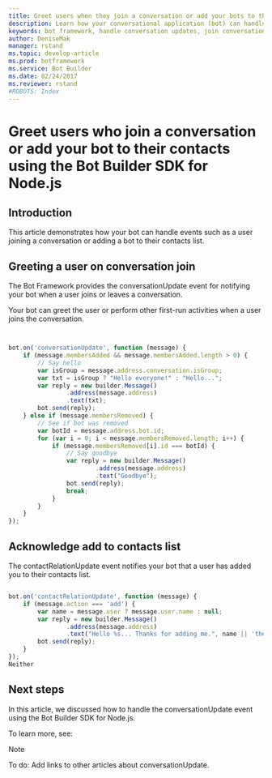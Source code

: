 ```yaml
---
title: Greet users when they join a conversation or add your bots to their contacts list using the Bot Builder SDK for Node.js | Microsoft Docs
description: Learn how your conversational application (bot) can handle events such as a user joining a conversation or adding a bot to their contacts list.
keywords: bot framework, handle conversation updates, join conversation, add to contacts, greet users, conversationUpdate, contactRelationUpdate
author: DeniseMak
manager: rstand
ms.topic: develop-article
ms.prod: botframework
ms.service: Bot Builder
ms.date: 02/24/2017
ms.reviewer: rstand
#ROBOTS: Index
---
```

<!-- This topic is about handling conversation update events, conversationUpdate and contactRelationUpdate
The title is "Greet users" because typically, you'll greet the users or do other first-run activities when a user joins a conversation -->

# Greet users who join a conversation or add your bot to their contacts using the Bot Builder SDK for Node.js

<!--
> [!div class="op_single_selector"]
> * [.NET](bot-framework-dotnet-howto-save-user-data.md)
> * [Node.js](bot-framework-nodejs-howto-save-user-data.md)
>
-->

## Introduction

This article demonstrates how your bot can handle events such as a user joining a conversation or adding a bot to their contacts list. 

 <!-- todo: Session and Converstaion and PrivateConversation --> 

## Greeting a user on conversation join
The Bot Framework provides the conversationUpdate event for notifying your bot when a user joins or leaves a conversation.

Your bot can greet the user or perform other first-run activities when a user joins the conversation. 

<!-- TODO: Reference code in snippet repository -->

```javascript


bot.on('conversationUpdate', function (message) {
    if (message.membersAdded && message.membersAdded.length > 0) {
        // Say hello
        var isGroup = message.address.conversation.isGroup;
        var txt = isGroup ? "Hello everyone!" : "Hello...";
        var reply = new builder.Message()
                .address(message.address)
                .text(txt);
        bot.send(reply);
    } else if (message.membersRemoved) {
        // See if bot was removed
        var botId = message.address.bot.id;
        for (var i = 0; i < message.membersRemoved.length; i++) {
            if (message.membersRemoved[i].id === botId) {
                // Say goodbye
                var reply = new builder.Message()
                        .address(message.address)
                        .text("Goodbye");
                bot.send(reply);
                break;
            }
        }
    }
});


```

## Acknowledge add to contacts list
The contactRelationUpdate event notifies your bot that a user has added you to their contacts list.
<!-- TODO: Reference code in snippet repository -->

```javascript

bot.on('contactRelationUpdate', function (message) {
    if (message.action === 'add') {
        var name = message.user ? message.user.name : null;
        var reply = new builder.Message()
                .address(message.address)
                .text("Hello %s... Thanks for adding me.", name || 'there');
        bot.send(reply);
    }
});
Neither 


```

## Next steps

In this article, we discussed how to handle the conversationUpdate event using the Bot Builder SDK for Node.js. 

To learn more, see:

> [!NOTE]
> To do: Add links to other articles about conversationUpdate.


<!-- TODO: UPDATE LINKS TO POINT TO NEW REFERENCE -->
[SendTyping]: https://docs.botframework.com/en-us/node/builder/chat-reference/classes/_botbuilder_d_.session#sendtyping
[IMessage]: http://docs.botframework.com/en-us/node/builder/chat-reference/interfaces/_botbuilder_d_.imessage
[ChatConnector]:https://docs.botframework.com/en-us/node/builder/chat-reference/classes/_botbuilder_d_.chatconnector.html
[session_userData]:https://docs.botframework.com/en-us/node/builder/chat-reference/classes/_botbuilder_d_.session.html#userdata